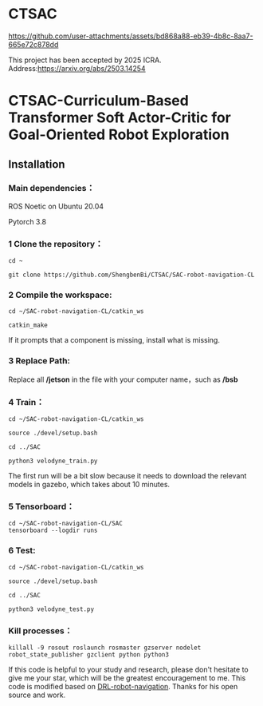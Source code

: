 # CTSAC

https://github.com/user-attachments/assets/bd868a88-eb39-4b8c-8aa7-665e72c878dd

This project has been accepted by 2025 ICRA. Address:https://arxiv.org/abs/2503.14254
# CTSAC-Curriculum-Based Transformer Soft Actor-Critic for Goal-Oriented Robot Exploration

## Installation

### Main dependencies：

ROS Noetic on Ubuntu 20.04

Pytorch 3.8

### 1 Clone the repository：

```
cd ~

git clone https://github.com/ShengbenBi/CTSAC/SAC-robot-navigation-CL
```

### 2 Compile the workspace:

```
cd ~/SAC-robot-navigation-CL/catkin_ws

catkin_make
```

If it prompts that a component is missing, install what is missing.

### 3 Replace Path:

Replace all **/jetson** in the file with your computer name，such as **/bsb**

### 4 Train：

```
cd ~/SAC-robot-navigation-CL/catkin_ws

source ./devel/setup.bash

cd ../SAC

python3 velodyne_train.py
```

The first run will be a bit slow because it needs to download the relevant models in gazebo, which takes about 10 minutes.

### 5 Tensorboard：

```
cd ~/SAC-robot-navigation-CL/SAC
tensorboard --logdir runs

```

### 6 Test:

```
cd ~/SAC-robot-navigation-CL/catkin_ws

source ./devel/setup.bash

cd ../SAC

python3 velodyne_test.py
```

### Kill processes：

```
killall -9 rosout roslaunch rosmaster gzserver nodelet robot_state_publisher gzclient python python3
```
If this code is helpful to your study and research, please don't hesitate to give me your star, which will be the greatest encouragement to me.
This code is modified based on [DRL-robot-navigation](https://github.com/reiniscimurs/DRL-robot-navigation). Thanks for his open source and work.


